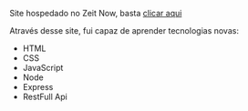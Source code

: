 Site hospedado no Zeit Now, basta [clicar aqui](https://convermymoney-topaz.now.sh)

Através desse site, fui capaz de aprender tecnologias novas:

* HTML
* CSS
* JavaScript
* Node
* Express
* RestFull Api
